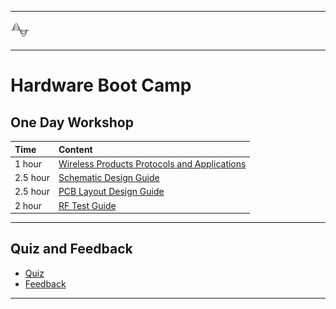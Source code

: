 ********
![hardware](files/hardware.png)
********

# Hardware Boot Camp

## One Day Workshop
| Time | Content |  
|:---- |:----|    
| 1 hour | [Wireless Products Protocols and Applications](Wireless-Products-Protocols-and-Applications)
| 2.5 hour | [Schematic Design Guide](Schematic-Design-Guide) |
| 2.5 hour | [PCB Layout Design Guide](PCB-Layout-Design-Guide) |
| 2 hour | [RF Test Guide](RF-Test-Guide) |

*************

## Quiz and Feedback
- [Quiz](https://forms.office.com/Pages/ResponsePage.aspx?id=ItjbVDFSIEuUTW9KvNVB-yQBQLEEiW5EtILo81bOm-pUOVpHQkQxRzIxTDFPQTVaSzhHMlFIR1dXRS4u)
- [Feedback](https://forms.office.com/Pages/ResponsePage.aspx?id=ItjbVDFSIEuUTW9KvNVB-yQBQLEEiW5EtILo81bOm-pUNFJGVjZCUFpJQjE0RFYwM0syRVRIQUVKTi4u)

********